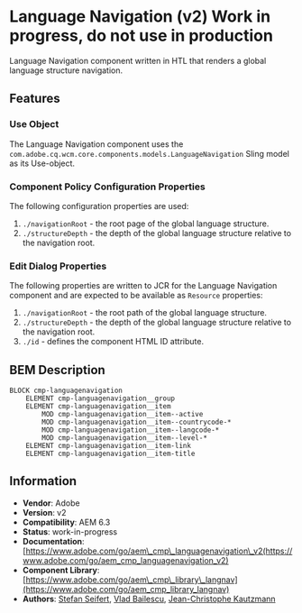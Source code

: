 <!--
Copyright 2021 Adobe

Licensed under the Apache License, Version 2.0 (the "License");
you may not use this file except in compliance with the License.
You may obtain a copy of the License at

    http://www.apache.org/licenses/LICENSE-2.0

Unless required by applicable law or agreed to in writing, software
distributed under the License is distributed on an "AS IS" BASIS,
WITHOUT WARRANTIES OR CONDITIONS OF ANY KIND, either express or implied.
See the License for the specific language governing permissions and
limitations under the License.
-->
Language Navigation (v2) Work in progress, do not use in production
====
Language Navigation component written in HTL that renders a global language structure navigation.

## Features

### Use Object
The Language Navigation component uses the `com.adobe.cq.wcm.core.components.models.LanguageNavigation` Sling model as its Use-object.

### Component Policy Configuration Properties
The following configuration properties are used:

1. `./navigationRoot` - the root page of the global language structure.
2. `./structureDepth` - the depth of the global language structure relative to the navigation root.

### Edit Dialog Properties
The following properties are written to JCR for the Language Navigation component and are expected to be available as `Resource` properties:

1. `./navigationRoot` - the root path of the global language structure.
2. `./structureDepth` - the depth of the global language structure relative to the navigation root.
3. `./id` - defines the component HTML ID attribute.

## BEM Description
```
BLOCK cmp-languagenavigation
    ELEMENT cmp-languagenavigation__group
    ELEMENT cmp-languagenavigation__item
        MOD cmp-languagenavigation__item--active
        MOD cmp-languagenavigation__item--countrycode-*
        MOD cmp-languagenavigation__item--langcode-*
        MOD cmp-languagenavigation__item--level-*
    ELEMENT cmp-languagenavigation__item-link
    ELEMENT cmp-languagenavigation__item-title
```

## Information
* **Vendor**: Adobe
* **Version**: v2
* **Compatibility**: AEM 6.3
* **Status**: work-in-progress
* **Documentation**: [https://www.adobe.com/go/aem\_cmp\_languagenavigation\_v2(https://www.adobe.com/go/aem_cmp_languagenavigation_v2)
* **Component Library**: [https://www.adobe.com/go/aem\_cmp\_library\_langnav](https://www.adobe.com/go/aem_cmp_library_langnav)
* **Authors**: [Stefan Seifert](https://github.com/stefanseifert), [Vlad Bailescu](https://github.com/vladbailescu), [Jean-Christophe Kautzmann](https://github.com/jckautzmann)
